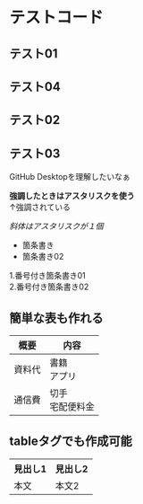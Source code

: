 # テストコード
## テスト01
## テスト04
## テスト02
## テスト03

GitHub Desktopを理解したいなぁ

**強調したときはアスタリスクを使う**<br>
↑強調されている

*斜体はアスタリスクが１個*

- 箇条書き
- 箇条書き02

1.番号付き箇条書き01<br>
2.番号付き箇条書き02


## 簡単な表も作れる
|概要 |内容
|-- |--
|資料代 |書籍<br>アプリ
|通信費 |切手<br>宅配便料金

## tableタグでも作成可能
<table>
  <tbody>
    <tr>
      <th>見出し1</th>
      <th>見出し2</th>
    </tr>
    <tr>
      <td>本文</td>
      <td>本文2</td>
    </tr>

  </tbody>
</table>
